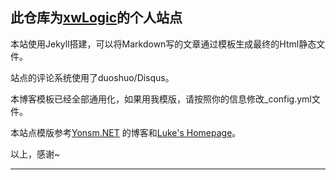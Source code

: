 此仓库为[xwLogic](xwLogic的个人站点 "http://xwlogic.github.io/")的个人站点
------------------------------------

本站使用Jekyll搭建，可以将Markdown写的文章通过模板生成最终的Html静态文件。 

站点的评论系统使用了duoshuo/Disqus。


本博客模板已经全部通用化，如果用我模版，请按照你的信息修改_config.yml文件。

本站点模版参考[Yonsm.NET](http://github.com/Yonsm/NET) 的博客和[Luke's Homepage](https://github.com/kejinlu/kejinlu.github.com)。


以上，感谢~

------------------------------------
